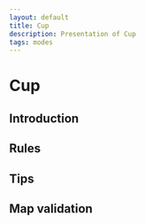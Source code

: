 ```yaml
---
layout: default
title: Cup
description: Presentation of Cup
tags: modes
---
```


# Cup

## Introduction

## Rules

## Tips

## Map validation